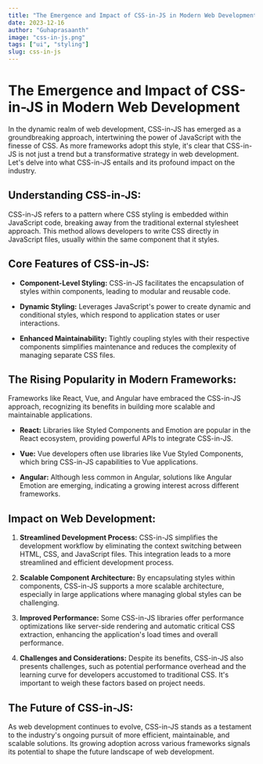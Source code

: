 ```yaml
---
title: "The Emergence and Impact of CSS-in-JS in Modern Web Development"
date: 2023-12-16
author: "Guhaprasaanth"
image: "css-in-js.png"
tags: ["ui", "styling"]
slug: css-in-js
---
```


# The Emergence and Impact of CSS-in-JS in Modern Web Development
In the dynamic realm of web development, CSS-in-JS has emerged as a groundbreaking approach, intertwining the power of JavaScript with the finesse of CSS. As more frameworks adopt this style, it's clear that CSS-in-JS is not just a trend but a transformative strategy in web development. Let's delve into what CSS-in-JS entails and its profound impact on the industry.

## Understanding CSS-in-JS:
CSS-in-JS refers to a pattern where CSS styling is embedded within JavaScript code, breaking away from the traditional external stylesheet approach. This method allows developers to write CSS directly in JavaScript files, usually within the same component that it styles.

## Core Features of CSS-in-JS:
- **Component-Level Styling:** CSS-in-JS facilitates the encapsulation of styles within components, leading to modular and reusable code.

- **Dynamic Styling:** Leverages JavaScript's power to create dynamic and conditional styles, which respond to application states or user interactions.

- **Enhanced Maintainability:** Tightly coupling styles with their respective components simplifies maintenance and reduces the complexity of managing separate CSS files.

## The Rising Popularity in Modern Frameworks:
Frameworks like React, Vue, and Angular have embraced the CSS-in-JS approach, recognizing its benefits in building more scalable and maintainable applications.

 - **React:** Libraries like Styled Components and Emotion are popular in the React ecosystem, providing powerful APIs to integrate CSS-in-JS.

- **Vue:** Vue developers often use libraries like Vue Styled Components, which bring CSS-in-JS capabilities to Vue applications.

- **Angular:** Although less common in Angular, solutions like Angular Emotion are emerging, indicating a growing interest across different frameworks.

## Impact on Web Development:
1. **Streamlined Development Process:**
CSS-in-JS simplifies the development workflow by eliminating the context switching between HTML, CSS, and JavaScript files. This integration leads to a more streamlined and efficient development process.

2. **Scalable Component Architecture:**
By encapsulating styles within components, CSS-in-JS supports a more scalable architecture, especially in large applications where managing global styles can be challenging.

3. **Improved Performance:**
Some CSS-in-JS libraries offer performance optimizations like server-side rendering and automatic critical CSS extraction, enhancing the application's load times and overall performance.

4. **Challenges and Considerations:**
Despite its benefits, CSS-in-JS also presents challenges, such as potential performance overhead and the learning curve for developers accustomed to traditional CSS. It's important to weigh these factors based on project needs.

## The Future of CSS-in-JS:
As web development continues to evolve, CSS-in-JS stands as a testament to the industry's ongoing pursuit of more efficient, maintainable, and scalable solutions. Its growing adoption across various frameworks signals its potential to shape the future landscape of web development.